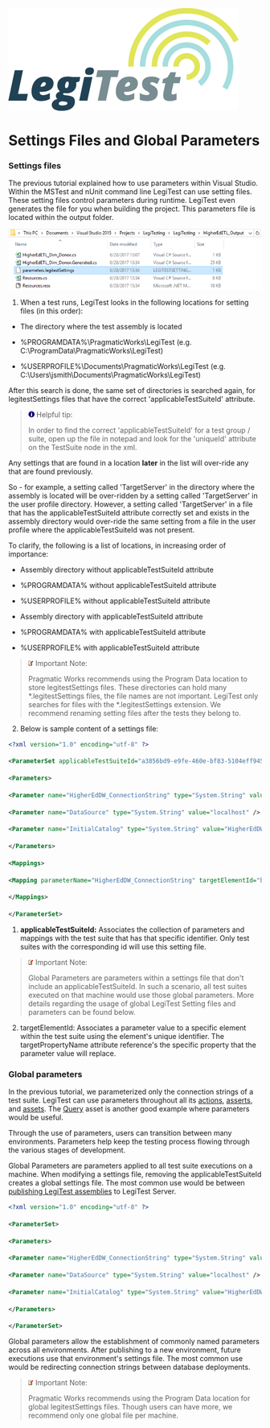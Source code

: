 ﻿![](images/_LegiTestBanner.png)

# Settings Files and Global Parameters



### Settings files



The previous tutorial explained how to use parameters within Visual Studio.  Within the MSTest and nUnit command line LegiTest can use setting files. These setting files control parameters during runtime. LegiTest even generates the file for you when building the project. This parameters file is located within the output folder.

![](images/ParamSettingsFile.png)





1.   When a test runs, LegiTest looks in the following locations for setting files (in this order):



- The directory where the test assembly is located

- %PROGRAMDATA%\PragmaticWorks\LegiTest (e.g. C:\ProgramData\PragmaticWorks\LegiTest)

- %USERPROFILE%\Documents\PragmaticWorks\LegiTest (e.g. C:\Users\jsmith\Documents\PragmaticWorks\LegiTest)



After this search is done, the same set of directories is searched again, for legitestSettings files that have the correct 'applicableTestSuiteId' attribute.



> ![](images/_tip.png) Helpful tip:
> 
> In order to find the correct 'applicableTestSuiteId' for a test group / suite, open up the file in notepad and look for the 'uniqueId' attribute on the TestSuite node in the xml.




Any settings that are found in a location **later** in the list will over-ride any that are found previously.



So - for example, a setting called 'TargetServer' in the directory where the assembly is located will be over-ridden by a setting called 'TargetServer' in the user profile directory. However, a setting called 'TargetServer' in a file that has the applicableTestSuiteId attribute correctly set and exists in the assembly directory would over-ride the same setting from a file in the user profile where the applicableTestSuiteId was not present.



To clarify, the following is a list of locations, in increasing order of importance:



- Assembly directory without applicableTestSuiteId attribute

- %PROGRAMDATA% without applicableTestSuiteId attribute

- %USERPROFILE% without applicableTestSuiteId attribute

- Assembly directory with applicableTestSuiteId attribute

- %PROGRAMDATA% with applicableTestSuiteId attribute

- %USERPROFILE% with applicableTestSuiteId attribute



> ![](images/_ImportNoteIcon.png) Important Note:
> 
> Pragmatic Works recommends using the Program Data location to store legitestSettings files. These directories can hold many *.legitestSettings files, the file names are not important. LegiTest only searches for files with the *.legitestSettings extension. We recommend renaming setting files after the tests they belong to.




2.   Below is sample content of a settings file:



```xml
<?xml version="1.0" encoding="utf-8" ?>

<ParameterSet applicableTestSuiteId="a3856bd9-e9fe-460e-bf83-5104eff9458a">

<Parameters>

<Parameter name="HigherEdDW_ConnectionString" type="System.String" value="Data Source=localhost;Initial Catalog=HigherEdDWTesting;Integrated Security=True" />

<Parameter name="DataSource" type="System.String" value="localhost" />

<Parameter name="InitialCatalog" type="System.String" value="HigherEdDWTesting" />

</Parameters>

<Mappings>

<Mapping parameterName="HigherEdDW_ConnectionString" targetElementId="bea91e70-8d45-480f-8c63-f568388cf8dd" targetPropertyName="ConnectionString" />

</Mappings>

</ParameterSet>
```




1.   **applicableTestSuiteId:** Associates the collection of parameters and mappings with the test suite that has that specific identifier. Only test suites with the corresponding id will use this setting file.



> ![](images/_ImportNoteIcon.png) Important Note:
> 
> Global Parameters are parameters within a settings file that don't include an applicableTestSuiteId. In such a scenario, all test suites executed on that machine would use those global parameters. More details regarding the usage of global LegiTest Setting files and parameters can be found below.



2.   targetElementId: Associates a parameter value to a specific element within the test suite using the element's unique identifier. The targetPropertyName attribute reference's the specific property that the parameter value will replace.



### Global parameters



In the previous tutorial, we parameterized only the connection strings of a test suite. LegiTest can use parameters throughout all its [actions](Actions.md), [asserts](Asserts.md), and [assets](Assets.md). The [Query](Query.md) asset is another good example where parameters would be useful.



Through the use of parameters, users can transition between many environments. Parameters help keep the testing process flowing through the various stages of development.



Global Parameters are parameters applied to all test suite executions on a machine. When modifying a settings file, removing the applicableTestSuiteId creates a global settings file. The most common use would be between [publishing LegiTest assemblies](PublishingAssemblies.md) to LegiTest Server.



```xml
<?xml version="1.0" encoding="utf-8" ?>

<ParameterSet>

<Parameters>

<Parameter name="HigherEdDW_ConnectionString" type="System.String" value="Data Source=localhost;Initial Catalog=HigherEdDWTesting;Integrated Security=True" />

<Parameter name="DataSource" type="System.String" value="localhost" />

<Parameter name="InitialCatalog" type="System.String" value="HigherEdDWTesting" />

</Parameters>

</ParameterSet>
```




Global parameters allow the establishment of commonly named parameters across all environments. After publishing to a new environment, future executions use that environment's settings file. The most common use would be redirecting connection strings between database deployments.



> ![](images/_ImportNoteIcon.png) Important Note:
> 
> Pragmatic Works recommends using the Program Data location for global legitestSettings files. Though users can have more, we recommend only one global file per machine.
